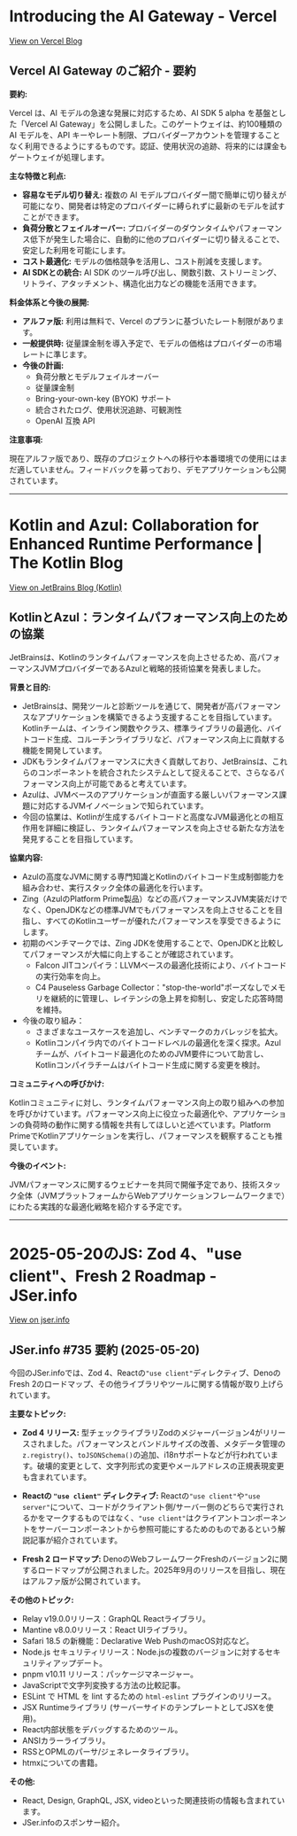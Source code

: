 # Introducing the AI Gateway - Vercel

[View on Vercel Blog](https://vercel.com/blog/ai-gateway)

## Vercel AI Gateway のご紹介 - 要約

**要約:**

Vercel は、AI モデルの急速な発展に対応するため、AI SDK 5 alpha を基盤とした「Vercel AI Gateway」を公開しました。このゲートウェイは、約100種類の AI モデルを、API キーやレート制限、プロバイダーアカウントを管理することなく利用できるようにするものです。認証、使用状況の追跡、将来的には課金もゲートウェイが処理します。

**主な特徴と利点:**

*   **容易なモデル切り替え:** 複数の AI モデルプロバイダー間で簡単に切り替えが可能になり、開発者は特定のプロバイダーに縛られずに最新のモデルを試すことができます。
*   **負荷分散とフェイルオーバー:** プロバイダーのダウンタイムやパフォーマンス低下が発生した場合に、自動的に他のプロバイダーに切り替えることで、安定した利用を可能にします。
*   **コスト最適化:** モデルの価格競争を活用し、コスト削減を支援します。
*   **AI SDKとの統合:** AI SDK のツール呼び出し、関数引数、ストリーミング、リトライ、アタッチメント、構造化出力などの機能を活用できます。

**料金体系と今後の展開:**

*   **アルファ版:** 利用は無料で、Vercel のプランに基づいたレート制限があります。
*   **一般提供時:** 従量課金制を導入予定で、モデルの価格はプロバイダーの市場レートに準じます。
*   **今後の計画:**
    *   負荷分散とモデルフェイルオーバー
    *   従量課金制
    *   Bring-your-own-key (BYOK) サポート
    *   統合されたログ、使用状況追跡、可観測性
    *   OpenAI 互換 API

**注意事項:**

現在アルファ版であり、既存のプロジェクトへの移行や本番環境での使用にはまだ適していません。フィードバックを募っており、デモアプリケーションも公開されています。

---
# Kotlin and Azul: Collaboration for Enhanced Runtime Performance | The Kotlin Blog

[View on JetBrains Blog (Kotlin)](https://blog.jetbrains.com/kotlin/2025/05/kotlin-and-azul-collaboration-for-enhanced-runtime-performance/)

## KotlinとAzul：ランタイムパフォーマンス向上のための協業

JetBrainsは、Kotlinのランタイムパフォーマンスを向上させるため、高パフォーマンスJVMプロバイダーであるAzulと戦略的技術協業を発表しました。

**背景と目的:**

*   JetBrainsは、開発ツールと診断ツールを通じて、開発者が高パフォーマンスなアプリケーションを構築できるよう支援することを目指しています。Kotlinチームは、インライン関数やクラス、標準ライブラリの最適化、バイトコード生成、コルーチンライブラリなど、パフォーマンス向上に貢献する機能を開発しています。
*   JDKもランタイムパフォーマンスに大きく貢献しており、JetBrainsは、これらのコンポーネントを統合されたシステムとして捉えることで、さらなるパフォーマンス向上が可能であると考えています。
*   Azulは、JVMベースのアプリケーションが直面する厳しいパフォーマンス課題に対応するJVMイノベーションで知られています。
*   今回の協業は、Kotlinが生成するバイトコードと高度なJVM最適化との相互作用を詳細に検証し、ランタイムパフォーマンスを向上させる新たな方法を発見することを目指しています。

**協業内容:**

*   Azulの高度なJVMに関する専門知識とKotlinのバイトコード生成制御能力を組み合わせ、実行スタック全体の最適化を行います。
*   Zing（AzulのPlatform Prime製品）などの高パフォーマンスJVM実装だけでなく、OpenJDKなどの標準JVMでもパフォーマンスを向上させることを目指し、すべてのKotlinユーザーが優れたパフォーマンスを享受できるようにします。
*   初期のベンチマークでは、Zing JDKを使用することで、OpenJDKと比較してパフォーマンスが大幅に向上することが確認されています。
    *   Falcon JITコンパイラ：LLVMベースの最適化技術により、バイトコードの実行効率を向上。
    *   C4 Pauseless Garbage Collector："stop-the-world"ポーズなしでメモリを継続的に管理し、レイテンシの急上昇を抑制し、安定した応答時間を維持。
*   今後の取り組み：
    *   さまざまなユースケースを追加し、ベンチマークのカバレッジを拡大。
    *   Kotlinコンパイラ内でのバイトコードレベルの最適化を深く探求。Azulチームが、バイトコード最適化のためのJVM要件について助言し、Kotlinコンパイラチームはバイトコード生成に関する変更を検討。

**コミュニティへの呼びかけ:**

Kotlinコミュニティに対し、ランタイムパフォーマンス向上の取り組みへの参加を呼びかけています。パフォーマンス向上に役立った最適化や、アプリケーションの負荷時の動作に関する情報を共有してほしいと述べています。Platform PrimeでKotlinアプリケーションを実行し、パフォーマンスを観察することも推奨しています。

**今後のイベント:**

JVMパフォーマンスに関するウェビナーを共同で開催予定であり、技術スタック全体（JVMプラットフォームからWebアプリケーションフレームワークまで）にわたる実践的な最適化戦略を紹介する予定です。

---
# 2025-05-20のJS: Zod 4、"use client"、Fresh 2 Roadmap - JSer.info

[View on jser.info](https://jser.info/2025/05/20/zod-4-use-client-fresh-2-roadmap/)

## JSer.info #735 要約 (2025-05-20)

今回のJSer.infoでは、Zod 4、Reactの`"use client"`ディレクティブ、DenoのFresh 2のロードマップ、その他ライブラリやツールに関する情報が取り上げられています。

**主要なトピック:**

*   **Zod 4 リリース:** 型チェックライブラリZodのメジャーバージョン4がリリースされました。パフォーマンスとバンドルサイズの改善、メタデータ管理の`z.registry()`、`toJSONSchema()`の追加、i18nサポートなどが行われています。破壊的変更として、文字列形式の変更やメールアドレスの正規表現変更も含まれています。

*   **Reactの `"use client"` ディレクティブ:** Reactの`"use client"`や`"use server"`について、コードがクライアント側/サーバー側のどちらで実行されるかをマークするものではなく、`"use client"`はクライアントコンポーネントをサーバーコンポーネントから参照可能にするためのものであるという解説記事が紹介されています。

*   **Fresh 2 ロードマップ:** DenoのWebフレームワークFreshのバージョン2に関するロードマップが公開されました。2025年9月のリリースを目指し、現在はアルファ版が公開されています。

**その他のトピック:**

*   Relay v19.0.0リリース：GraphQL Reactライブラリ。
*   Mantine v8.0.0リリース：React UIライブラリ。
*   Safari 18.5 の新機能：Declarative Web PushのmacOS対応など。
*   Node.js セキュリティリリース：Node.jsの複数のバージョンに対するセキュリティアップデート。
*   pnpm v10.11 リリース：パッケージマネージャー。
*   JavaScriptで文字列変換する方法の比較記事。
*   ESLint で HTML を lint するための `html-eslint` プラグインのリリース。
*   JSX Runtimeライブラリ (サーバーサイドのテンプレートとしてJSXを使用)。
*   React内部状態をデバッグするためのツール。
*   ANSIカラーライブラリ。
*   RSSとOPMLのパーサ/ジェネレータライブラリ。
*   htmxについての書籍。

**その他:**

*   React, Design, GraphQL, JSX, videoといった関連技術の情報も含まれています。
*   JSer.infoのスポンサー紹介。